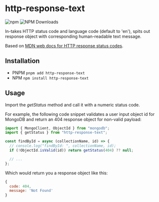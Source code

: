 # http-response-text

![npm](https://img.shields.io/npm/v/http-response-text)
![NPM Downloads](https://img.shields.io/npm/dy/http-response-text)

In-takes HTTP status code and language code (default to 'en'), spits out response object with corresponding human-readable text message.

Based on [MDN web docs for HTTP response status codes](https://developer.mozilla.org/en-US/docs/Web/HTTP/Status).

## Installation

- PNPM `pnpm add http-response-text`
- NPM `npm install http-response-text`

## Usage

Import the _getStatus_ method and call it with a numeric status code.

For example, the following code snippet validates a user input object id for MongoDB and return an 404 response object for non-valid payload:

```javascript
import { MongoClient, ObjectId } from "mongodb";
import { getStatus } from "http-response-text";

const findById = async (collectionName, id) => {
  // console.log("findById: ", collectionName, id);
  if (!ObjectId.isValid(id)) return getStatus(404) ?? null;

  // ...
};
```

Which would return you a response object like this:

```javascript
{
  code: 404,
  message: 'Not Found'
}
```
